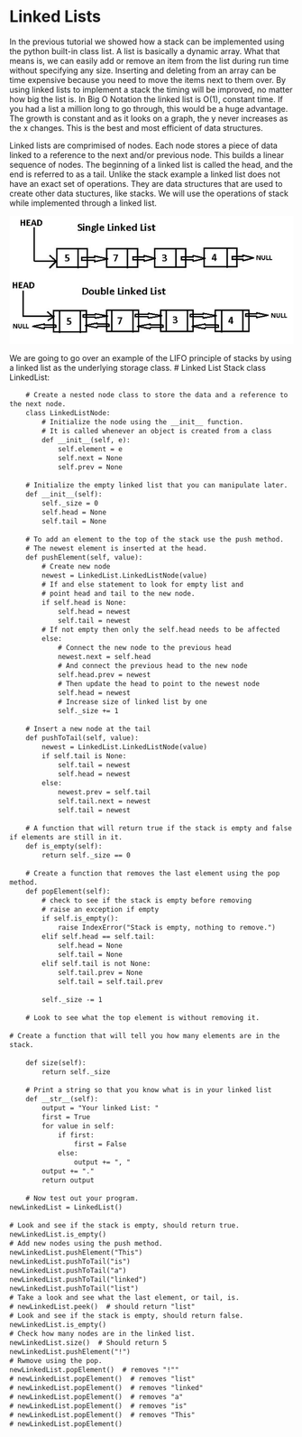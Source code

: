 # Linked Lists
  

In the previous tutorial we showed how a stack can be implemented using the python built-in class list. A list is basically a dynamic array. What that means is, we can easily add or remove an item from the list during run time without specifying any size. Inserting and deleting from an array can be time expensive because you need to move the items next to them over. By using linked lists to implement a stack the timing will be improved, no matter how big the list is. In Big O Notation the linked list is O(1), constant time. If you had a list a million long to go through, this would be a huge advantage. The growth is constant and as it looks on a graph, the y never increases as the x changes. This is the best and most efficient of data structures.  
  
  
Linked lists are comprimised of nodes. Each node stores a piece of data linked to a reference to the next and/or previous node. This builds a linear sequence of nodes. The beginning of a linked list is called the head, and the end is referred to as a tail. Unlike the stack example a linked list does not have an exact set of operations. They are data structures that are used to create other data stuctures, like stacks. We will use the operations of stack while implemented through a linked list. 

![Types of Linked Lists](/Tutorial/pictures/linkedListTypes.jpeg)

We are going to go over an example of the LIFO principle of stacks by using a linked list as the underlying storage class.
    # Linked List Stack
    class LinkedList:

        # Create a nested node class to store the data and a reference to the next node.
        class LinkedListNode:
            # Initialize the node using the __init__ function.
            # It is called whenever an object is created from a class
            def __init__(self, e):
                self.element = e
                self.next = None
                self.prev = None

        # Initialize the empty linked list that you can manipulate later.
        def __init__(self):
            self._size = 0
            self.head = None
            self.tail = None

        # To add an element to the top of the stack use the push method.
        # The newest element is inserted at the head.
        def pushElement(self, value):
            # Create new node
            newest = LinkedList.LinkedListNode(value)
            # If and else statement to look for empty list and
            # point head and tail to the new node.
            if self.head is None:
                self.head = newest
                self.tail = newest
            # If not empty then only the self.head needs to be affected
            else:
                # Connect the new node to the previous head
                newest.next = self.head
                # And connect the previous head to the new node
                self.head.prev = newest
                # Then update the head to point to the newest node
                self.head = newest
                # Increase size of linked list by one
                self._size += 1

        # Insert a new node at the tail
        def pushToTail(self, value):
            newest = LinkedList.LinkedListNode(value)
            if self.tail is None:
                self.tail = newest
                self.head = newest
            else:
                newest.prev = self.tail
                self.tail.next = newest
                self.tail = newest

        # A function that will return true if the stack is empty and false if elements are still in it.
        def is_empty(self):
            return self._size == 0

        # Create a function that removes the last element using the pop method.
        def popElement(self):
            # check to see if the stack is empty before removing
            # raise an exception if empty
            if self.is_empty():
                raise IndexError("Stack is empty, nothing to remove.")
            elif self.head == self.tail:
                self.head = None
                self.tail = None
            elif self.tail is not None:
                self.tail.prev = None
                self.tail = self.tail.prev

            self._size -= 1

        # Look to see what the top element is without removing it.

    # Create a function that will tell you how many elements are in the stack.

        def size(self):
            return self._size

        # Print a string so that you know what is in your linked list
        def __str__(self):
            output = "Your linked List: "
            first = True
            for value in self:
                if first:
                    first = False
                else:
                    output += ", "
            output += "."
            return output

        # Now test out your program.
    newLinkedList = LinkedList()

    # Look and see if the stack is empty, should return true.
    newLinkedList.is_empty()
    # Add new nodes using the push method.
    newLinkedList.pushElement("This")
    newLinkedList.pushToTail("is")
    newLinkedList.pushToTail("a")
    newLinkedList.pushToTail("linked")
    newLinkedList.pushToTail("list")
    # Take a look and see what the last element, or tail, is.
    # newLinkedList.peek()  # should return "list"
    # Look and see if the stack is empty, should return false.
    newLinkedList.is_empty()
    # Check how many nodes are in the linked list.
    newLinkedList.size()  # Should return 5
    newLinkedList.pushElement("!")
    # Rwmove using the pop.
    newLinkedList.popElement()  # removes "!""
    # newLinkedList.popElement()  # removes "list"
    # newLinkedList.popElement()  # removes "linked"
    # newLinkedList.popElement()  # removes "a"
    # newLinkedList.popElement()  # removes "is"
    # newLinkedList.popElement()  # removes "This"
    # newLinkedList.popElement()



